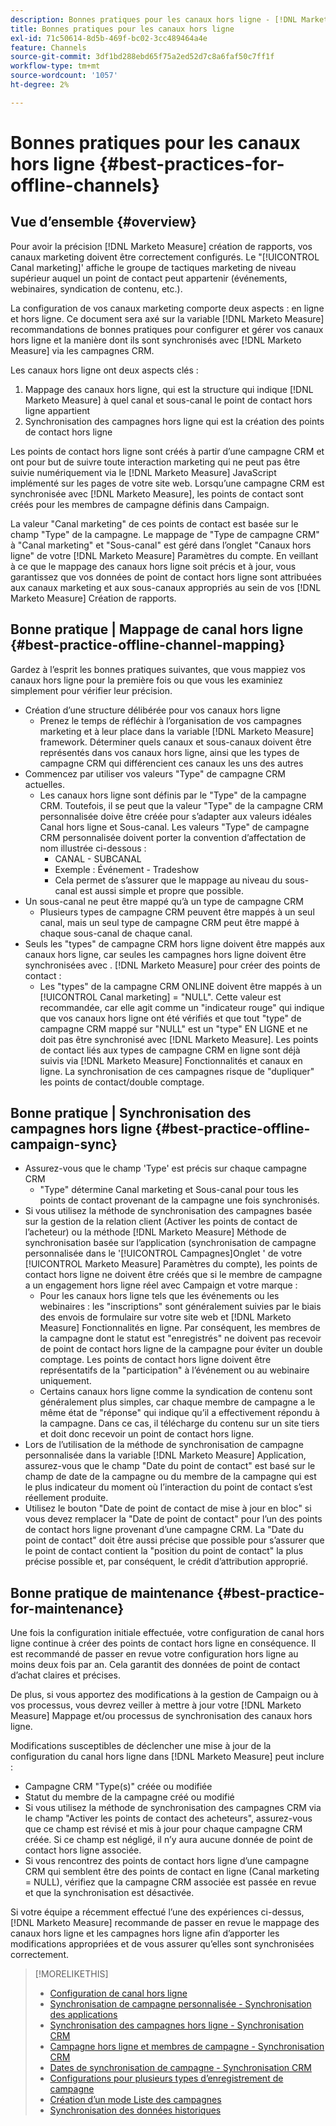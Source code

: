 ```yaml
---
description: Bonnes pratiques pour les canaux hors ligne - [!DNL Marketo Measure] - Documentation du produit
title: Bonnes pratiques pour les canaux hors ligne
exl-id: 71c50614-8d5b-469f-bc02-3cc489464a4e
feature: Channels
source-git-commit: 3df1bd288ebd65f75a2ed52d7c8a6faf50c7ff1f
workflow-type: tm+mt
source-wordcount: '1057'
ht-degree: 2%

---
```


# Bonnes pratiques pour les canaux hors ligne {#best-practices-for-offline-channels}

## Vue d’ensemble {#overview}

Pour avoir la précision [!DNL Marketo Measure] création de rapports, vos canaux marketing doivent être correctement configurés. Le &quot;[!UICONTROL Canal marketing]&#39; affiche le groupe de tactiques marketing de niveau supérieur auquel un point de contact peut appartenir (événements, webinaires, syndication de contenu, etc.).

La configuration de vos canaux marketing comporte deux aspects : en ligne et hors ligne. Ce document sera axé sur la variable [!DNL Marketo Measure] recommandations de bonnes pratiques pour configurer et gérer vos canaux hors ligne et la manière dont ils sont synchronisés avec [!DNL Marketo Measure] via les campagnes CRM.

Les canaux hors ligne ont deux aspects clés :

1. Mappage des canaux hors ligne, qui est la structure qui indique [!DNL Marketo Measure] à quel canal et sous-canal le point de contact hors ligne appartient
1. Synchronisation des campagnes hors ligne qui est la création des points de contact hors ligne

Les points de contact hors ligne sont créés à partir d’une campagne CRM et ont pour but de suivre toute interaction marketing qui ne peut pas être suivie numériquement via le [!DNL Marketo Measure] JavaScript implémenté sur les pages de votre site web. Lorsqu’une campagne CRM est synchronisée avec [!DNL Marketo Measure], les points de contact sont créés pour les membres de campagne définis dans Campaign.

La valeur &quot;Canal marketing&quot; de ces points de contact est basée sur le champ &quot;Type&quot; de la campagne. Le mappage de &quot;Type de campagne CRM&quot; à &quot;Canal marketing&quot; et &quot;Sous-canal&quot; est géré dans l’onglet &quot;Canaux hors ligne&quot; de votre [!DNL Marketo Measure] Paramètres du compte. En veillant à ce que le mappage des canaux hors ligne soit précis et à jour, vous garantissez que vos données de point de contact hors ligne sont attribuées aux canaux marketing et aux sous-canaux appropriés au sein de vos [!DNL Marketo Measure] Création de rapports.

## Bonne pratique | Mappage de canal hors ligne {#best-practice-offline-channel-mapping}

Gardez à l’esprit les bonnes pratiques suivantes, que vous mappiez vos canaux hors ligne pour la première fois ou que vous les examiniez simplement pour vérifier leur précision.

* Création d’une structure délibérée pour vos canaux hors ligne
   * Prenez le temps de réfléchir à l’organisation de vos campagnes marketing et à leur place dans la variable [!DNL Marketo Measure] framework. Déterminer quels canaux et sous-canaux doivent être représentés dans vos canaux hors ligne, ainsi que les types de campagne CRM qui différencient ces canaux les uns des autres
* Commencez par utiliser vos valeurs &quot;Type&quot; de campagne CRM actuelles.
   * Les canaux hors ligne sont définis par le &quot;Type&quot; de la campagne CRM. Toutefois, il se peut que la valeur &quot;Type&quot; de la campagne CRM personnalisée doive être créée pour s’adapter aux valeurs idéales Canal hors ligne et Sous-canal. Les valeurs &quot;Type&quot; de campagne CRM personnalisée doivent porter la convention d’affectation de nom illustrée ci-dessous :
      * CANAL - SUBCANAL
      * Exemple : Événement - Tradeshow
      * Cela permet de s’assurer que le mappage au niveau du sous-canal est aussi simple et propre que possible.
* Un sous-canal ne peut être mappé qu’à un type de campagne CRM
   * Plusieurs types de campagne CRM peuvent être mappés à un seul canal, mais un seul type de campagne CRM peut être mappé à chaque sous-canal de chaque canal.
* Seuls les &quot;types&quot; de campagne CRM hors ligne doivent être mappés aux canaux hors ligne, car seules les campagnes hors ligne doivent être synchronisées avec . [!DNL Marketo Measure] pour créer des points de contact :
   * Les &quot;types&quot; de la campagne CRM ONLINE doivent être mappés à un [!UICONTROL Canal marketing] = &quot;NULL&quot;. Cette valeur est recommandée, car elle agit comme un &quot;indicateur rouge&quot; qui indique que vos canaux hors ligne ont été vérifiés et que tout &quot;type&quot; de campagne CRM mappé sur &quot;NULL&quot; est un &quot;type&quot; EN LIGNE et ne doit pas être synchronisé avec [!DNL Marketo Measure]. Les points de contact liés aux types de campagne CRM en ligne sont déjà suivis via [!DNL Marketo Measure] Fonctionnalités et canaux en ligne. La synchronisation de ces campagnes risque de &quot;dupliquer&quot; les points de contact/double comptage.

## Bonne pratique | Synchronisation des campagnes hors ligne {#best-practice-offline-campaign-sync}

* Assurez-vous que le champ &#39;Type&#39; est précis sur chaque campagne CRM
   * &quot;Type&quot; détermine Canal marketing et Sous-canal pour tous les points de contact provenant de la campagne une fois synchronisés.
* Si vous utilisez la méthode de synchronisation des campagnes basée sur la gestion de la relation client (Activer les points de contact de l’acheteur) ou la méthode [!DNL Marketo Measure] Méthode de synchronisation basée sur l’application (synchronisation de campagne personnalisée dans le &#39;[!UICONTROL Campagnes]Onglet &#39; de votre [!UICONTROL Marketo Measure] Paramètres du compte), les points de contact hors ligne ne doivent être créés que si le membre de campagne a un engagement hors ligne réel avec Campaign et votre marque :
   * Pour les canaux hors ligne tels que les événements ou les webinaires : les &quot;inscriptions&quot; sont généralement suivies par le biais des envois de formulaire sur votre site web et [!DNL Marketo Measure] Fonctionnalités en ligne. Par conséquent, les membres de la campagne dont le statut est &quot;enregistrés&quot; ne doivent pas recevoir de point de contact hors ligne de la campagne pour éviter un double comptage. Les points de contact hors ligne doivent être représentatifs de la &quot;participation&quot; à l’événement ou au webinaire uniquement.
   * Certains canaux hors ligne comme la syndication de contenu sont généralement plus simples, car chaque membre de campagne a le même état de &quot;réponse&quot; qui indique qu’il a effectivement répondu à la campagne. Dans ce cas, il télécharge du contenu sur un site tiers et doit donc recevoir un point de contact hors ligne.
* Lors de l’utilisation de la méthode de synchronisation de campagne personnalisée dans la variable [!DNL Marketo Measure] Application, assurez-vous que le champ &quot;Date du point de contact&quot; est basé sur le champ de date de la campagne ou du membre de la campagne qui est le plus indicateur du moment où l’interaction du point de contact s’est réellement produite.
* Utilisez le bouton &quot;Date de point de contact de mise à jour en bloc&quot; si vous devez remplacer la &quot;Date de point de contact&quot; pour l’un des points de contact hors ligne provenant d’une campagne CRM. La &quot;Date du point de contact&quot; doit être aussi précise que possible pour s’assurer que le point de contact contient la &quot;position du point de contact&quot; la plus précise possible et, par conséquent, le crédit d’attribution approprié.

## Bonne pratique de maintenance {#best-practice-for-maintenance}

Une fois la configuration initiale effectuée, votre configuration de canal hors ligne continue à créer des points de contact hors ligne en conséquence. Il est recommandé de passer en revue votre configuration hors ligne au moins deux fois par an. Cela garantit des données de point de contact d’achat claires et précises.

De plus, si vous apportez des modifications à la gestion de Campaign ou à vos processus, vous devrez veiller à mettre à jour votre [!DNL Marketo Measure] Mappage et/ou processus de synchronisation des canaux hors ligne.

Modifications susceptibles de déclencher une mise à jour de la configuration du canal hors ligne dans [!DNL Marketo Measure] peut inclure :

* Campagne CRM &quot;Type(s)&quot; créée ou modifiée
* Statut du membre de la campagne créé ou modifié
* Si vous utilisez la méthode de synchronisation des campagnes CRM via le champ &quot;Activer les points de contact des acheteurs&quot;, assurez-vous que ce champ est révisé et mis à jour pour chaque campagne CRM créée. Si ce champ est négligé, il n’y aura aucune donnée de point de contact hors ligne associée.
* Si vous rencontrez des points de contact hors ligne d’une campagne CRM qui semblent être des points de contact en ligne (Canal marketing = NULL), vérifiez que la campagne CRM associée est passée en revue et que la synchronisation est désactivée.

Si votre équipe a récemment effectué l’une des expériences ci-dessus, [!DNL Marketo Measure] recommande de passer en revue le mappage des canaux hors ligne et les campagnes hors ligne afin d’apporter les modifications appropriées et de vous assurer qu’elles sont synchronisées correctement.

>[!MORELIKETHIS]
>
>* [Configuration de canal hors ligne](/help/channel-tracking-and-setup/offline-channels/offline-custom-channel-setup.md)
>* [Synchronisation de campagne personnalisée - Synchronisation des applications](/help/channel-tracking-and-setup/offline-channels/custom-campaign-sync.md)
>* [Synchronisation des campagnes hors ligne - Synchronisation CRM](/help/channel-tracking-and-setup/offline-channels/deprecated-processes/syncing-offline-campaigns.md)
>* [Campagne hors ligne et membres de campagne - Synchronisation CRM](/help/channel-tracking-and-setup/offline-channels/deprecated-processes/campaigns-and-campaign-members.md)
>* [Dates de synchronisation de campagne - Synchronisation CRM](/help/channel-tracking-and-setup/offline-channels/deprecated-processes/campaign-sync-dates.md)
>* [Configurations pour plusieurs types d’enregistrement de campagne](/help/channel-tracking-and-setup/offline-channels/configurations-for-multiple-campaign-record-types.md)
>* [Création d’un mode Liste des campagnes](/help/channel-tracking-and-setup/offline-channels/deprecated-processes/creating-a-campaign-list-view-for-salesforce-campaigns.md)
>* [Synchronisation des données historiques](/help/channel-tracking-and-setup/offline-channels/deprecated-processes/syncing-historical-data.md)
